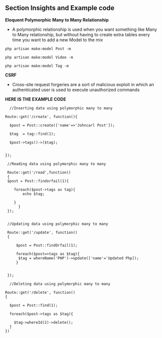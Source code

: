 ## Section Insights and Example code

**Eloquent Polymorphic Many to Many Relationship**

- A polymorphic relationship is used when you want something like Many to Many relationship, but without having to create extra tables every time you want to add a new Model to the mix

`php artisan make:model Post -m` 

`php artisan make:model Video -m`

`php artisan make:model Tag -m`

**CSRF** 

- Cross-site request forgeries are a sort of malicious exploit in which an authenticated user is used to execute unauthorized commands

**HERE IS THE EXAMPLE CODE**

``` 
  //Inserting data using polymorphic many to many

Route::get('/create', function(){

  $post = Post::create(['name'=>'Johncarl Post']);
  
  $tag  = tag::find(1);

  $post->tags()->($tag);
  

});

 //Reading data using polymorphic many to many

 Route::get('/read',function()
 {
 $post = Post::findorfail(1){

    foreach($post->tags as tag){
        echo $tag;

    }
      }
 });
 

 //Updating data using polymorphic many to many

 Route::get('/update', function()
 {
     
     $post = Post::findOrfail(1);

     foreach($post=>tags as $tag){
      $tag = whereName('PHP')->update(['name'='Updated Php]); 
     }


 });

  //Deleting data using polymorphic many to many

Route::get('/delete', function()
{

  $post = Post::find(1);
  
  foreach($post->tags as $tag){

    $tag->whereId(2)->delete();
  }
})

 





